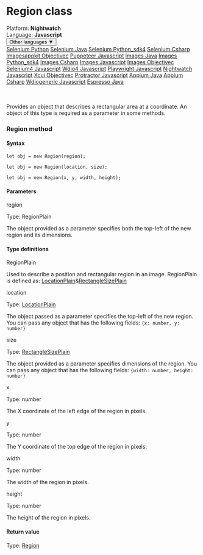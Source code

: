 # Region class
<div class='platform-bar-container-div'><div class='platform-bar-div'>Platform:  <b> Nightwatch</b>
</div><div class='platform-bar-div'>Language: <b>Javascript</b></div><div class='dropdown-button-container-div'><button class='sdk-language-dropdown-button'>Other languages ▼</button><div class='dropdown-content'>
<a href='../../selenium/python/region'>Selenium Python</a>
<a href='../../selenium/java/region'>Selenium Java</a>
<a href='../../selenium/python_sdk4/region'>Selenium Python_sdk4</a>
<a href='../../selenium/csharp/region'>Selenium Csharp</a>
<a href='../../imagesappkit/objectivec/region'>Imagesappkit Objectivec</a>
<a href='../../puppeteer/javascript/region'>Puppeteer Javascript</a>
<a href='../../images/java/region'>Images Java</a>
<a href='../../images/python_sdk4/region'>Images Python_sdk4</a>
<a href='../../images/csharp/region'>Images Csharp</a>
<a href='../../images/javascript/region'>Images Javascript</a>
<a href='../../images/objectivec/region'>Images Objectivec</a>
<a href='../../selenium4/javascript/region'>Selenium4 Javascript</a>
<a href='../../wdio4/javascript/region'>Wdio4 Javascript</a>
<a href='../../playwright/javascript/region'>Playwright Javascript</a>
<a href='../../nightwatch/javascript/region'>Nightwatch Javascript</a>
<a href='../../xcui/objectivec/region'>Xcui Objectivec</a>
<a href='../../protractor/javascript/region'>Protractor Javascript</a>
<a href='../../appium/java/region'>Appium Java</a>
<a href='../../appium/csharp/region'>Appium Csharp</a>
<a href='../../wdiogeneric/javascript/region'>Wdiogeneric Javascript</a>
<a href='../../espresso/java/region'>Espresso Java</a>
</div></div><br /><br /></div>




Provides an object that describes a rectangular area at a coordinate. An object of this type is required as a parameter in some methods.



### Region method
#### Syntax


    let obj = new Region(region);
    
    let obj = new Region(location, size);
    
    let obj = new Region(x, y, width, height);
    

#### Parameters

region

Type: RegionPlain

The object provided as a parameter specifies both the top-left of the new region and its dimensions.

#### Type definitions

RegionPlain

Used to describe a position and rectangular region in an image. RegionPlain is defined as: [LocationPlain](./locationplain)&[RectangleSizePlain](./rectanglesizeplain)

location

Type: [LocationPlain](./locationplain)

The object passed as a parameter specifies the top-left of the new region. You can pass any object that has the following fields: `{x: number, y: number}`

size

Type: [RectangleSizePlain](./rectanglesizeplain)

The object provided as a parameter specifies dimensions of the region. You can pass any object that has the following fields: `{width: number, height: number}`

x

Type: number

The X coordinate of the left edge of the region in pixels.

y

Type: number

The Y coordinate of the top edge of the region in pixels.

width

Type: number

The width of the region in pixels.

height

Type: number

The height of the region in pixels.

#### Return value

Type:  [Region](./region)
